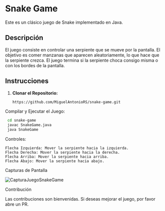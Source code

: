 # Snake Game

Este es un clásico juego de Snake implementado en Java.

## Descripción

El juego consiste en controlar una serpiente que se mueve por la pantalla. El objetivo es comer manzanas que aparecen aleatoriamente, lo que hace que la serpiente crezca. El juego termina si la serpiente choca consigo misma o con los bordes de la pantalla.

## Instrucciones

1. **Clonar el Repositorio:**
   ```bash
   https://github.com/MiguelAntonioRS/snake-game.git
   ```
  Compilar y Ejecutar el Juego:
  ```bash
   cd snake-game
   javac SnakeGame.java
   java SnakeGame
  ```
  Controles:

    Flecha Izquierda: Mover la serpiente hacia la izquierda.
    Flecha Derecha: Mover la serpiente hacia la derecha.
    Flecha Arriba: Mover la serpiente hacia arriba.
    Flecha Abajo: Mover la serpiente hacia abajo.

  Capturas de Pantalla
  
  ![CapturaJuegoSnakeGame](SnakeGame.png)

  Contribución

  Las contribuciones son bienvenidas. Si deseas mejorar el juego, por favor abre un PR.
